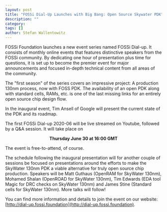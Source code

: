 ```yaml
---
layout: post
title: "FOSSi Dial-Up Launches with Big Bang: Open Source Skywater PDK"
description: ""
category:
tags: []
author: Stefan Wallentowitz
---
```


FOSSi Foundation launches a new event series named FOSSi Dial-up. It consists of
monthly online events that features distinctive speakers from the FOSSi
community. By dedicating one hour of presentation plus time for questions, it is
set up to become the premier event for major announcements and focused in-depth
technical content from all areas of the community.

The "first season" of the series covers an impressive project: A production
130nm process, now with FOSS PDK. The availability of an open PDK along with
standard cells, RAMs, etc. is one of the last missing links for an entirely open
source chip design flow.

In the inaugural event, Tim Ansell of Google will present the current state of
the PDK and its roadmap.

The first FOSSi Dial-up 2020-06 will be live streamed on Youtube, followed by a
Q&A session. It will take place on

<center>
<b>Thursday June 30 at 16:00 GMT</b>
</center>

The event is free-to-attend, of course.

The schedule following the inaugural presentation will for another couple of
sessions be focused on presentations around the efforts to make the SkyWater
130nm PDK a viable alternative for truly open source chip production. Speakers
will be Matt Guthaus (OpenRAM for SkyWater 130nm), Mohamed Shalan (OpenROAD for
SkyWater 130nm), Tim Edwards (EDA tool Magic for DRC checks on SkyWater 130nm)
and James Stine (Standard cells for SkyWater 130nm). More talks will follow!

You can find more information and details to join the event on our website:
[http://dial-up.fossi.foundation](http://dial-up.fossi.foundation).
